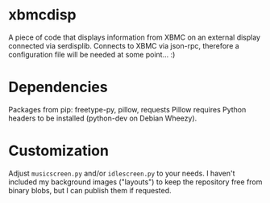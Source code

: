 xbmcdisp
========

A piece of code that displays information from XBMC on an external display connected via serdisplib.
Connects to XBMC via json-rpc, therefore a configuration file will be needed at some point... :)

Dependencies
============

Packages from pip: freetype-py, pillow, requests
Pillow requires Python headers to be installed (python-dev on Debian Wheezy).

Customization
=============

Adjust `musicscreen.py` and/or `idlescreen.py` to your needs. I haven't included my background images ("layouts") to keep the repository free from binary blobs, but I can publish them if requested.

